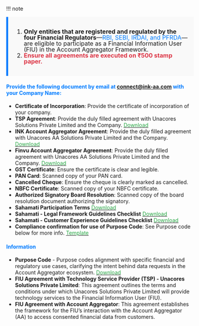 
!!! note 
<div style="background-color: #f9f9f9; border-left: 5px solid #007bff; padding: 15px; font-size: 1rem; line-height: 1;"> <ol> <li><strong>Only entities that are registered and regulated by the four Financial Regulators</strong>—<span style="color: #007bff;">RBI, SEBI, IRDAI, and PFRDA</span>—are eligible to participate as a Financial Information User (FIU) in the Account Aggregator Framework.</li> <li><strong style="color: #dc3545;">Ensure all agreements are executed on ₹500 stamp paper.</strong></li> </ol> </div>


#### <span style="color: #007bff;">Provide the following document by email at <a href="mailto:connect@ink-aa.com">connect@ink-aa.com</a> with your Company Name:</span>



- <strong>Certificate of Incorporation</strong>: Provide the certificate of incorporation of your company.
- <strong>TSP Agreement</strong>: Provide the duly filled agreement with Unacores Solutions Private Limited and the Company. [<span style="color: #28a745;">Download</span>](https://sandbox-fiu-public-docs.s3.ap-south-1.amazonaws.com/FIU-Onboarding-Docs/Unaport+Agreement.docx)
- <strong>INK Account Aggregator Agreement</strong>: Provide the duly filled agreement with Unacores AA Solutions Private Limited and the Company. [<span style="color: #28a745;">Download</span>](https://sandbox-fiu-public-docs.s3.ap-south-1.amazonaws.com/FIU-Onboarding-Docs/INKAA+and+FIU+Agreement.docx)
- <strong>Finvu Account Aggregator Agreement</strong>: Provide the duly filled agreement with Unacores AA Solutions Private Limited and the Company. [<span style="color: #28a745;">Download</span>](https://sandbox-fiu-public-docs.s3.ap-south-1.amazonaws.com/FIU-Onboarding-Docs/Finvu+AA+-+FIU+Agreement.docx)
- <strong>GST Certificate</strong>: Ensure the certificate is clear and legible.
- <strong>PAN Card</strong>: Scanned copy of your PAN card.
- <strong>Cancelled Cheque</strong>: Ensure the cheque is clearly marked as cancelled.
- <strong>NBFC Certificate</strong>: Scanned copy of your NBFC certificate.
- <strong>Authorized Signatory Board Resolution</strong>: Scanned copy of the board resolution document authorizing the signatory.
- <strong>Sahamati Participation Terms</strong> [<span style="color: #28a745;">Download</span>](https://sandbox-fiu-public-docs.s3.ap-south-1.amazonaws.com/FIU-Onboarding-Docs/Participation+Terms+Sahamati.docx)
- <strong>Sahamati - Legal Framework Guidelines Checklist</strong> [<span style="color: #28a745;">Download</span>](https://sandbox-fiu-public-docs.s3.ap-south-1.amazonaws.com/FIU-Onboarding-Docs/Legal+Framework+Guidelines.xlsx)
- <strong>Sahamati - Customer Experience Guidelines Checklist</strong> [<span style="color: #28a745;">Download</span>](https://sandbox-fiu-public-docs.s3.ap-south-1.amazonaws.com/FIU-Onboarding-Docs/Customer+Experience+Guidelines.xlsx)
- <strong>Compliance confirmation for use of Purpose Code</strong>: See Purpose code below for more info. [<span style="color: #28a745;">Template</span>](https://sandbox-fiu-public-docs.s3.ap-south-1.amazonaws.com/FIU-Onboarding-Docs/Confirmation+of+Purpose+Code.docx)


#### <span style="color: #007bff;">Information</span>
- <strong>Purpose Code</strong> - Purpose codes alignment with specific financial and regulatory use cases, clarifying the intent behind data requests in the Account Aggregator ecosystem. [<span style="color: #28a745;">Download</span>](https://sandbox-fiu-public-docs.s3.ap-south-1.amazonaws.com/FIU-Onboarding-Docs/Purpose+Code+template.xlsx)
- <strong>FIU Agreement with Technology Service Provider (TSP) - Unacores Solutions Private Limited</strong>: This agreement outlines the terms and conditions under which Unacores Solutions Private Limited will provide technology services to the Financial Information User (FIU).
- <strong>FIU Agreement with Account Aggregator</strong>: This agreement establishes the framework for the FIU’s interaction with the Account Aggregator (AA) to access consented financial data from customers.


<!--
## Steps to Onboard

### Step 1: Visit the Website
1. Open your web browser and navigate to our website at [https://www.unaport.ai](https://www.unaport.ai)

### Step 2: Register for an Account
1. Click on the **"Sign In"** button located at the center of the homepage.
2. Fill in the required information, including your email address, and password.
3. Create a strong password for your account.
4. Click on the **"Register"** button to create your account.

### Step 3: Verify Your Email
1. After registering, you will receive a verification email.
2. Open the email and click on the verification link to verify your email address.

### Step 4: Login to Your Account
1. Return to the website and click on the **"Sign In"** button.
2. Enter your email address and password.
3. Click on the **"Login"** button to access your account.

### Step 5: Complete Your Profile
1. Once logged in, navigate to the **"Settings"** -> **“KYC”** section.
2. Fill in all the required KYC fields, including Company, PAN, GST information and contact details.

### Step 6: Upload Required Documents
1. In the **"Upload Documents"** section, you will find an option to upload documents.
2. Click on the **"Upload Documents"** button.
3. Upload the following documents:
      1. **Certificate of Incorporation**: Provide the certificate of incorporation of your company.
      2. **Unaport.ai Agreement**: Provide duly filled agreement with Unacores Solutions Private Limited and the Company. [Download Agreement](https://sandbox-fiu-public-docs.s3.ap-south-1.amazonaws.com/FIU-Onboarding-Docs/Unaport+Agreement.docx)
      3. **Account Aggregator Agreement**: Provide duly filled agreement with Unacores AA Solutions Private Limited and the Company. [Download Agreement](https://sandbox-fiu-public-docs.s3.ap-south-1.amazonaws.com/FIU-Onboarding-Docs/INKAA+and+FIU+Agreement.docx)

4. Provide the below certificates by email at connect@ink-aa.com with your Company Name:
      1. **GST Certificate**: Ensure the certificate is clear and legible.
      2. **PAN Card**: Scanned copy of your PAN card.
      3. **FIU Certification**: Provide a copy of your FIU certification.
      4. **Cancelled Cheque**: Ensure the cheque is clearly marked as cancelled.
      5. **NBFC Certificate**: Scanned copy of your NBFC certificate if applicable.
      6. **Authorized Signatory Board Resolution**: Scanned copy of the board resolution document authorizing the signatory.

### Step 7: Submit for Verification
1. After uploading all the required documents, click on the **"Submit for Verification"** button.
2. Your documents will be reviewed by our team. This process may take a few days.

### Step 8: Confirmation
1. Once your documents have been verified, you will receive a confirmation email.
2. You can now access all the LIVE features and services available to Financial Information Users on our website.

## Support
If you encounter any issues during the onboarding process or need assistance, please contact our support team at **[connect@ink-aa.com](mailto:connect@ink-aa.com)** or **[+91 73048 06127](tel:+917304806127)**.

-->